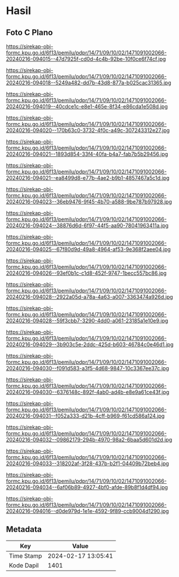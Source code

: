 # Hasil

## Foto C Plano

https://sirekap-obj-formc.kpu.go.id/6f13/pemilu/pdpr/14/71/09/10/02/1471091002066-20240216-094015--47d7925f-cd0d-4c4b-92be-10f0ce6f74cf.jpg

https://sirekap-obj-formc.kpu.go.id/6f13/pemilu/pdpr/14/71/09/10/02/1471091002066-20240216-094018--5249a482-dd7b-43d8-877a-b025cac31365.jpg

https://sirekap-obj-formc.kpu.go.id/6f13/pemilu/pdpr/14/71/09/10/02/1471091002066-20240216-094019--40cdce1c-e8e1-465e-8f34-e86cda1e508d.jpg

https://sirekap-obj-formc.kpu.go.id/6f13/pemilu/pdpr/14/71/09/10/02/1471091002066-20240216-094020--170b63c0-3732-4f0c-a49c-307243312e27.jpg

https://sirekap-obj-formc.kpu.go.id/6f13/pemilu/pdpr/14/71/09/10/02/1471091002066-20240216-094021--1893d854-33f4-40fa-b4a7-fab7b5b29456.jpg

https://sirekap-obj-formc.kpu.go.id/6f13/pemilu/pdpr/14/71/09/10/02/1471091002066-20240216-094021--ea8499d8-e77b-4ae2-b9b1-4857467a5c1d.jpg

https://sirekap-obj-formc.kpu.go.id/6f13/pemilu/pdpr/14/71/09/10/02/1471091002066-20240216-094023--36eb9476-9f45-4b70-a588-9be787b97928.jpg

https://sirekap-obj-formc.kpu.go.id/6f13/pemilu/pdpr/14/71/09/10/02/1471091002066-20240216-094024--38876d6d-6f97-44f5-aa90-78041963411a.jpg

https://sirekap-obj-formc.kpu.go.id/6f13/pemilu/pdpr/14/71/09/10/02/1471091002066-20240216-094025--67f80d9d-49a8-4964-af53-9e368f2aee04.jpg

https://sirekap-obj-formc.kpu.go.id/6f13/pemilu/pdpr/14/71/09/10/02/1471091002066-20240216-094026--93ef0b1c-c1d8-452f-9747-1becc557bc86.jpg

https://sirekap-obj-formc.kpu.go.id/6f13/pemilu/pdpr/14/71/09/10/02/1471091002066-20240216-094028--2922a05d-a78a-4a63-a007-3363474a926d.jpg

https://sirekap-obj-formc.kpu.go.id/6f13/pemilu/pdpr/14/71/09/10/02/1471091002066-20240216-094028--59f3cbb7-3290-4dd0-a061-23185a1e10e9.jpg

https://sirekap-obj-formc.kpu.go.id/6f13/pemilu/pdpr/14/71/09/10/02/1471091002066-20240216-094029--3b903c5e-2ddc-425d-b603-46784c0e46d1.jpg

https://sirekap-obj-formc.kpu.go.id/6f13/pemilu/pdpr/14/71/09/10/02/1471091002066-20240216-094030--f091d583-a3f5-4d68-9847-10c3367ee37c.jpg

https://sirekap-obj-formc.kpu.go.id/6f13/pemilu/pdpr/14/71/09/10/02/1471091002066-20240216-094030--6376148c-892f-4ab0-ad4b-e8e9a61ce43f.jpg

https://sirekap-obj-formc.kpu.go.id/6f13/pemilu/pdpr/14/71/09/10/02/1471091002066-20240216-094031--f052a333-d21b-4cff-b969-f61cd586a124.jpg

https://sirekap-obj-formc.kpu.go.id/6f13/pemilu/pdpr/14/71/09/10/02/1471091002066-20240216-094032--09862179-294b-4970-98a2-6baa5d601d2d.jpg

https://sirekap-obj-formc.kpu.go.id/6f13/pemilu/pdpr/14/71/09/10/02/1471091002066-20240216-094033--318202af-3f28-437b-b2f1-04409b72beb4.jpg

https://sirekap-obj-formc.kpu.go.id/6f13/pemilu/pdpr/14/71/09/10/02/1471091002066-20240216-094034--6af06b89-4927-4bf0-afde-89b8f1d4df94.jpg

https://sirekap-obj-formc.kpu.go.id/6f13/pemilu/pdpr/14/71/09/10/02/1471091002066-20240216-094016--d0de979d-1e1e-4592-9f89-ccb9004d1290.jpg


## Metadata

| Key        | Value               |
| ---------- | ------------------- |
| Time Stamp | 2024-02-17 13:05:41 |
| Kode Dapil | 1401                |




